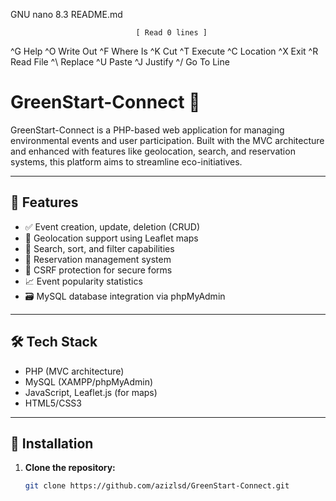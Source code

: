   GNU nano 8.3                       README.md




















                                [ Read 0 lines ]
^G Help      ^O Write Out ^F Where Is  ^K Cut       ^T Execute   ^C Location
^X Exit      ^R Read File ^\ Replace   ^U Paste     ^J Justify   ^/ Go To Line
# GreenStart-Connect 🌿

GreenStart-Connect is a PHP-based web application for managing environmental events and user participation. Built with the MVC architecture and enhanced with features like geolocation, search, and reservation systems, this platform aims to streamline eco-initiatives.

---

## 🌟 Features

- ✅ Event creation, update, deletion (CRUD)
- 📍 Geolocation support using Leaflet maps
- 🔎 Search, sort, and filter capabilities
- 👥 Reservation management system
- 🔐 CSRF protection for secure forms
- 📈 Event popularity statistics
- 🗃️ MySQL database integration via phpMyAdmin

---

## 🛠️ Tech Stack

- PHP (MVC architecture)
- MySQL (XAMPP/phpMyAdmin)
- JavaScript, Leaflet.js (for maps)
- HTML5/CSS3

---

## 🚀 Installation

1. **Clone the repository:**
   ```bash
   git clone https://github.com/azizlsd/GreenStart-Connect.git
